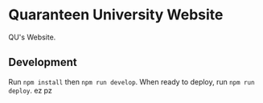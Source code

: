 # Quaranteen University Website

QU's Website.

## Development

Run `npm install` then `npm run develop`. When ready to deploy, run `npm run deploy`. ez pz
